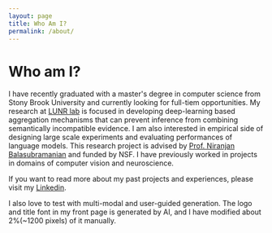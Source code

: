 ```yaml
---
layout: page
title: Who Am I?
permalink: /about/
---
```


# Who am I? 

I have recently graduated with a master's degree in computer science from Stony Brook University and currently looking for full-tiem opportunities. My research at [LUNR lab](https://lunr.cs.stonybrook.edu/) is focused in developing deep-learning based aggregation mechanisms that can prevent inference from combining semantically incompatible evidence. I am also interested in empirical side of designing large scale experiments and evaluating performances of language models.  This research project is advised by [Prof. Niranjan Balasubramanian](https://www3.cs.stonybrook.edu/~niranjan/) and funded by NSF. I have previously worked in projects in domains of computer vision and neuroscience. 

If you want to read more about my past projects and experiences, please visit my [Linkedin](https://www.linkedin.com/in/kriskwpan/).

I also love to test with multi-modal and user-guided generation. The logo and title font in my front page is generated by AI, and I have modified about 2%(~1200 pixels) of it manually.

